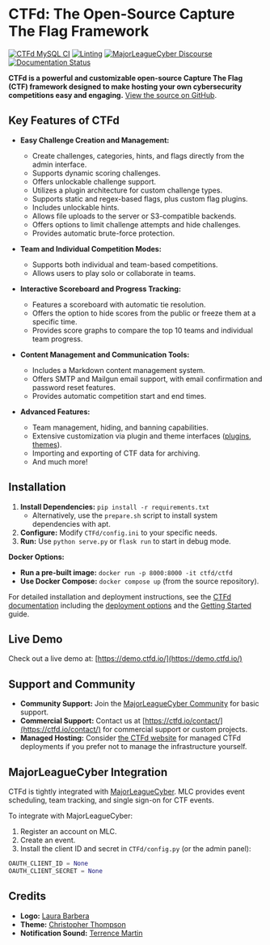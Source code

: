 # CTFd: The Open-Source Capture The Flag Framework

[![CTFd MySQL CI](https://github.com/CTFd/CTFd/workflows/CTFd%20MySQL%20CI/badge.svg?branch=master)](https://github.com/CTFd/CTFd/workflows/CTFd%20MySQL%20CI)
[![Linting](https://github.com/CTFd/CTFd/workflows/Linting/badge.svg?branch=master)](https://github.com/CTFd/CTFd/workflows/Linting)
[![MajorLeagueCyber Discourse](https://img.shields.io/discourse/status?server=https%3A%2F%2Fcommunity.majorleaguecyber.org%2F)](https://community.majorleaguecyber.org/)
[![Documentation Status](https://api.netlify.com/api/v1/badges/6d10883a-77bb-45c1-a003-22ce1284190e/deploy-status)](https://docs.ctfd.io)

**CTFd is a powerful and customizable open-source Capture The Flag (CTF) framework designed to make hosting your own cybersecurity competitions easy and engaging.**  [View the source on GitHub](https://github.com/CTFd/CTFd).

## Key Features of CTFd

*   **Easy Challenge Creation and Management:**
    *   Create challenges, categories, hints, and flags directly from the admin interface.
    *   Supports dynamic scoring challenges.
    *   Offers unlockable challenge support.
    *   Utilizes a plugin architecture for custom challenge types.
    *   Supports static and regex-based flags, plus custom flag plugins.
    *   Includes unlockable hints.
    *   Allows file uploads to the server or S3-compatible backends.
    *   Offers options to limit challenge attempts and hide challenges.
    *   Provides automatic brute-force protection.

*   **Team and Individual Competition Modes:**
    *   Supports both individual and team-based competitions.
    *   Allows users to play solo or collaborate in teams.

*   **Interactive Scoreboard and Progress Tracking:**
    *   Features a scoreboard with automatic tie resolution.
    *   Offers the option to hide scores from the public or freeze them at a specific time.
    *   Provides score graphs to compare the top 10 teams and individual team progress.

*   **Content Management and Communication Tools:**
    *   Includes a Markdown content management system.
    *   Offers SMTP and Mailgun email support, with email confirmation and password reset features.
    *   Provides automatic competition start and end times.

*   **Advanced Features:**
    *   Team management, hiding, and banning capabilities.
    *   Extensive customization via plugin and theme interfaces ([plugins](https://docs.ctfd.io/docs/plugins/overview), [themes](https://docs.ctfd.io/docs/themes/overview)).
    *   Importing and exporting of CTF data for archiving.
    *   And much more!

## Installation

1.  **Install Dependencies:**  `pip install -r requirements.txt`
    *   Alternatively, use the `prepare.sh` script to install system dependencies with apt.
2.  **Configure:** Modify `CTFd/config.ini` to your specific needs.
3.  **Run:** Use `python serve.py` or `flask run` to start in debug mode.

**Docker Options:**

*   **Run a pre-built image:** `docker run -p 8000:8000 -it ctfd/ctfd`
*   **Use Docker Compose:**  `docker compose up` (from the source repository).

For detailed installation and deployment instructions, see the [CTFd documentation](https://docs.ctfd.io/) including the [deployment options](https://docs.ctfd.io/docs/deployment/installation) and the [Getting Started](https://docs.ctfd.io/tutorials/getting-started/) guide.

## Live Demo

Check out a live demo at: [https://demo.ctfd.io/](https://demo.ctfd.io/)

## Support and Community

*   **Community Support:** Join the [MajorLeagueCyber Community](https://community.majorleaguecyber.org/) for basic support.
*   **Commercial Support:** Contact us at [https://ctfd.io/contact/](https://ctfd.io/contact/) for commercial support or custom projects.
*   **Managed Hosting:**  Consider [the CTFd website](https://ctfd.io/) for managed CTFd deployments if you prefer not to manage the infrastructure yourself.

## MajorLeagueCyber Integration

CTFd is tightly integrated with [MajorLeagueCyber](https://majorleaguecyber.org/).  MLC provides event scheduling, team tracking, and single sign-on for CTF events.

To integrate with MajorLeagueCyber:

1.  Register an account on MLC.
2.  Create an event.
3.  Install the client ID and secret in `CTFd/config.py` (or the admin panel):

```python
OAUTH_CLIENT_ID = None
OAUTH_CLIENT_SECRET = None
```

## Credits

*   **Logo:** [Laura Barbera](http://www.laurabb.com/)
*   **Theme:** [Christopher Thompson](https://github.com/breadchris)
*   **Notification Sound:** [Terrence Martin](https://soundcloud.com/tj-martin-composer)